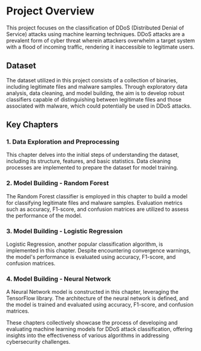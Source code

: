 # Project Overview

This project focuses on the classification of DDoS (Distributed Denial of Service) attacks using machine learning techniques. DDoS attacks are a prevalent form of cyber threat wherein attackers overwhelm a target system with a flood of incoming traffic, rendering it inaccessible to legitimate users.

## Dataset

The dataset utilized in this project consists of a collection of binaries, including legitimate files and malware samples. Through exploratory data analysis, data cleaning, and model building, the aim is to develop robust classifiers capable of distinguishing between legitimate files and those associated with malware, which could potentially be used in DDoS attacks.

## Key Chapters

### 1. Data Exploration and Preprocessing
This chapter delves into the initial steps of understanding the dataset, including its structure, features, and basic statistics. Data cleaning processes are implemented to prepare the dataset for model training.

### 2. Model Building - Random Forest
The Random Forest classifier is employed in this chapter to build a model for classifying legitimate files and malware samples. Evaluation metrics such as accuracy, F1-score, and confusion matrices are utilized to assess the performance of the model.

### 3. Model Building - Logistic Regression
Logistic Regression, another popular classification algorithm, is implemented in this chapter. Despite encountering convergence warnings, the model's performance is evaluated using accuracy, F1-score, and confusion matrices.

### 4. Model Building - Neural Network
A Neural Network model is constructed in this chapter, leveraging the TensorFlow library. The architecture of the neural network is defined, and the model is trained and evaluated using accuracy, F1-score, and confusion matrices.

These chapters collectively showcase the process of developing and evaluating machine learning models for DDoS attack classification, offering insights into the effectiveness of various algorithms in addressing cybersecurity challenges.
